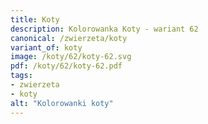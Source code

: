 ```yaml
---
title: Koty
description: Kolorowanka Koty - wariant 62
canonical: /zwierzeta/koty
variant_of: koty
image: /koty/62/koty-62.svg
pdf: /koty/62/koty-62.pdf
tags:
- zwierzeta
- koty
alt: "Kolorowanki koty"
---
```

